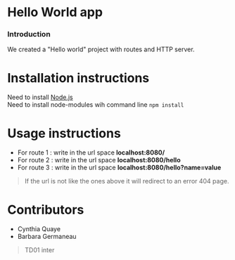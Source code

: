# Hello World app

### Introduction
We created a "Hello world" project with routes and HTTP server.

# Installation instructions
Need to install [Node.js](https://nodejs.org/en/download/)  
Need to install node-modules wih command line `npm install`

# Usage instructions
* For route 1 : write in the url space **localhost:8080/**  
* For route 2 : write in the url space **localhost:8080/hello**
* For route 3 : write in the url space **localhost:8080/hello?name=value**
> If the url is not like the ones above it will redirect to an error 404 page.

# Contributors
* Cynthia Quaye
* Barbara Germaneau
> TD01 inter
